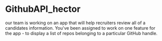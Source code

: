 # GithubAPI_hector
our team is working on an app that will help recruiters review all of a candidates information. You've been assigned to work on one feature for the app - to display a list of repos belonging to a particular GitHub handle.
